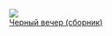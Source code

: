 ![](/books/sf_horror/Дэвид%20Моррелл/Черный%20вечер%20(сборник).jpg)  
[Черный вечер (сборник)](/books/sf_horror/Дэвид%20Моррелл/Черный%20вечер%20(сборник))
